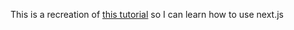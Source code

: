 This is a recreation of [this tutorial](https://welearncode.com/beginners-guide-nextjs/) so I can learn how to use next.js